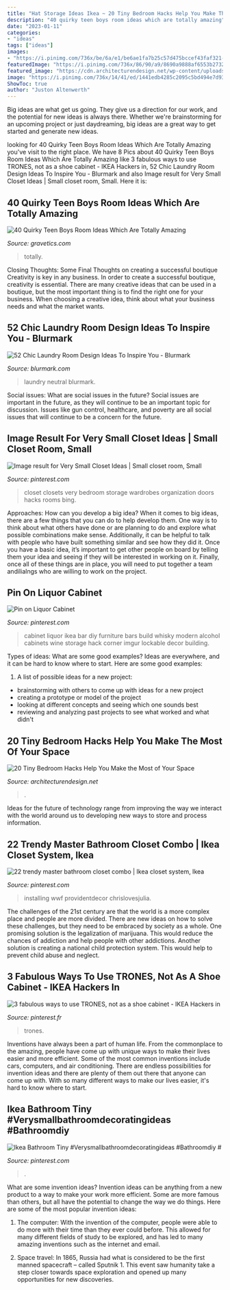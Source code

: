 ```yaml
---
title: "Hat Storage Ideas Ikea ~ 20 Tiny Bedroom Hacks Help You Make The Most Of Your Space"
description: "40 quirky teen boys room ideas which are totally amazing"
date: "2023-01-11"
categories:
- "ideas"
tags: ["ideas"]
images:
- "https://i.pinimg.com/736x/be/6a/e1/be6ae1fa7b25c57d475bccef43faf321--liquor-cabinet-ikea-hack.jpg"
featuredImage: "https://i.pinimg.com/736x/86/90/a9/8690a9888af6553b27320065bf42f6c6.jpg"
featured_image: "https://cdn.architecturendesign.net/wp-content/uploads/2014/09/brilliant-ideas-for-tiny-bedroom-2.jpg"
image: "https://i.pinimg.com/736x/14/41/ed/1441edb4285c2095c5bd494e7d9352d9.jpg"
ShowToc: true
author: "Juston Altenwerth"
---
```



Big ideas are what get us going. They give us a direction for our work, and the potential for new ideas is always there. Whether we're brainstorming for an upcoming project or just daydreaming, big ideas are a great way to get started and generate new ideas.

	

		
looking for 40 Quirky Teen Boys Room Ideas Which Are Totally Amazing you've visit to the right place. We have 8 Pics about 40 Quirky Teen Boys Room Ideas Which Are Totally Amazing like 3 fabulous ways to use TRONES, not as a shoe cabinet - IKEA Hackers in, 52 Chic Laundry Room Design Ideas To Inspire You - Blurmark and also Image result for Very Small Closet Ideas | Small closet room, Small. Here it is:
		
    
## 40 Quirky Teen Boys Room Ideas Which Are Totally Amazing

<img loading=lazy src="https://www.gravetics.com/wp-content/uploads/2017/06/Beautiful-Room-Decor-768x512.jpg" onerror="this.onerror=null;this.src='https://tse2.mm.bing.net/th?id=OIP.hoO8qnJnKNAO1FgvybolcQHaE8&amp;pid=15.1';" alt="40 Quirky Teen Boys Room Ideas Which Are Totally Amazing">

_Source: gravetics.com_

>totally. 

	

Closing Thoughts: Some Final Thoughts on creating a successful boutique
Creativity is key in any business. In order to create a successful boutique, creativity is essential. There are many creative ideas that can be used in a boutique, but the most important thing is to find the right one for your business. When choosing a creative idea, think about what your business needs and what the market wants.

    
## 52 Chic Laundry Room Design Ideas To Inspire You - Blurmark

<img loading=lazy src="https://www.blurmark.com/wp-content/uploads/2017/01/Neutral-with-a-touch-of-fun-laundry-room.jpg" onerror="this.onerror=null;this.src='https://tse3.mm.bing.net/th?id=OIP.gK_iJEqsVbBrFE_8fzs8qwHaJ3&amp;pid=15.1';" alt="52 Chic Laundry Room Design Ideas To Inspire You - Blurmark">

_Source: blurmark.com_

>laundry neutral blurmark. 

	

Social issues: What are social issues in the future?
Social issues are important in the future, as they will continue to be an important topic for discussion. Issues like gun control, healthcare, and poverty are all social issues that will continue to be a concern for the future.

    
## Image Result For Very Small Closet Ideas | Small Closet Room, Small

<img loading=lazy src="https://i.pinimg.com/736x/12/29/ef/1229efed88703ad7b2cc2b982ca5a5e4.jpg" onerror="this.onerror=null;this.src='https://tse3.mm.bing.net/th?id=OIP.kcJEMyvZE2fWPdsaeuFmIQHaLI&amp;pid=15.1';" alt="Image result for Very Small Closet Ideas | Small closet room, Small">

_Source: pinterest.com_

>closet closets very bedroom storage wardrobes organization doors hacks rooms bing. 

	

Approaches: How can you develop a big idea?
When it comes to big ideas, there are a few things that you can do to help develop them. One way is to think about what others have done or are planning to do and explore what possible combinations make sense. Additionally, it can be helpful to talk with people who have built something similar and see how they did it. Once you have a basic idea, it’s important to get other people on board by telling them your idea and seeing if they will be interested in working on it. Finally, once all of these things are in place, you will need to put together a team andilialngs who are willing to work on the project.

    
## Pin On Liquor Cabinet

<img loading=lazy src="https://i.pinimg.com/736x/be/6a/e1/be6ae1fa7b25c57d475bccef43faf321--liquor-cabinet-ikea-hack.jpg" onerror="this.onerror=null;this.src='https://tse3.mm.bing.net/th?id=OIP.KGreZoAB9lmu2nKFvRuQ_QHaJ3&amp;pid=15.1';" alt="Pin on Liquor Cabinet">

_Source: pinterest.com_

>cabinet liquor ikea bar diy furniture bars build whisky modern alcohol cabinets wine storage hack corner imgur lockable decor building. 

	

Types of ideas: What are some good examples?
Ideas are everywhere, and it can be hard to know where to start. Here are some good examples:
1. A list of possible ideas for a new project: 
- brainstorming with others to come up with ideas for a new project 
- creating a prototype or model of the project 
- looking at different concepts and seeing which one sounds best 
- reviewing and analyzing past projects to see what worked and what didn't 

    
## 20 Tiny Bedroom Hacks Help You Make The Most Of Your Space

<img loading=lazy src="https://cdn.architecturendesign.net/wp-content/uploads/2014/09/brilliant-ideas-for-tiny-bedroom-2.jpg" onerror="this.onerror=null;this.src='https://tse1.mm.bing.net/th?id=OIP.Tt3yy7CEllUhv1GXsDmaTgHaJ4&amp;pid=15.1';" alt="20 Tiny Bedroom Hacks Help You Make the Most of Your Space">

_Source: architecturendesign.net_

>. 

	

Ideas for the future of technology range from improving the way we interact with the world around us to developing new ways to store and process information.

    
## 22 Trendy Master Bathroom Closet Combo | Ikea Closet System, Ikea

<img loading=lazy src="https://i.pinimg.com/736x/61/f7/8c/61f78c6ec7f50ed01a6c6161f7b65ddf.jpg" onerror="this.onerror=null;this.src='https://tse4.mm.bing.net/th?id=OIP.Cf66y5RmPBlpis1ywy6J5QAAAA&amp;pid=15.1';" alt="22 trendy master bathroom closet combo | Ikea closet system, Ikea">

_Source: pinterest.com_

>installing wwf providentdecor chrislovesjulia. 

	

The challenges of the 21st century are that the world is a more complex place and people are more divided. There are new ideas on how to solve these challenges, but they need to be embraced by society as a whole. One promising solution is the legalization of marijuana. This would reduce the chances of addiction and help people with other addictions. Another solution is creating a national child protection system. This would help to prevent child abuse and neglect.

    
## 3 Fabulous Ways To Use TRONES, Not As A Shoe Cabinet - IKEA Hackers In

<img loading=lazy src="https://i.pinimg.com/736x/86/90/a9/8690a9888af6553b27320065bf42f6c6.jpg" onerror="this.onerror=null;this.src='https://tse1.mm.bing.net/th?id=OIP.mdPLQKo7tUcTVoHuJLw7UgHaJ3&amp;pid=15.1';" alt="3 fabulous ways to use TRONES, not as a shoe cabinet - IKEA Hackers in">

_Source: pinterest.fr_

>trones. 

	

Inventions have always been a part of human life. From the commonplace to the amazing, people have come up with unique ways to make their lives easier and more efficient. Some of the most common inventions include cars, computers, and air conditioning. There are endless possibilities for invention ideas and there are plenty of them out there that anyone can come up with. With so many different ways to make our lives easier, it's hard to know where to start.

    
## Ikea Bathroom Tiny #Verysmallbathroomdecoratingideas #Bathroomdiy #

<img loading=lazy src="https://i.pinimg.com/736x/14/41/ed/1441edb4285c2095c5bd494e7d9352d9.jpg" onerror="this.onerror=null;this.src='https://tse3.mm.bing.net/th?id=OIP.lQcR2GF7vbZbCLu3pczHvAHaKg&amp;pid=15.1';" alt="Ikea Bathroom Tiny #Verysmallbathroomdecoratingideas #Bathroomdiy #">

_Source: pinterest.com_

>. 

	

What are some invention ideas?
Invention ideas can be anything from a new product to a way to make your work more efficient. Some are more famous than others, but all have the potential to change the way we do things. Here are some of the most popular invention ideas: 
1) The computer: With the invention of the computer, people were able to do more with their time than they ever could before. This allowed for many different fields of study to be explored, and has led to many amazing inventions such as the internet and email.

2) Space travel: In 1865, Russia had what is considered to be the first manned spacecraft – called Sputnik 1. This event saw humanity take a step closer towards space exploration and opened up many opportunities for new discoveries.

